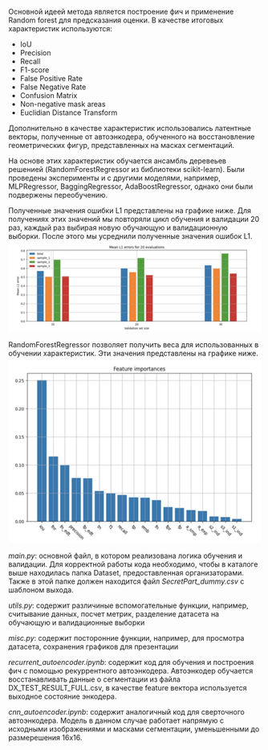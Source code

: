 Основной идеей метода является построение фич и применение Random forest для предсказания оценки. В качестве итоговых характеристик используются:
* IoU
* Precision
* Recall
* F1-score
* False Positive Rate
* False Negative Rate
* Confusion Matrix
* Non-negative mask areas
* Euclidian Distance Transform

Дополнительно в качестве характеристик использовались латентные векторы, полученные от автоэнкодера, обученного на восстановление геометрических фигур, представленных на масках сегментаций.

На основе этих характеристик обучается ансамбль деревеьев решенией (RandomForestRegressor из библиотеки scikit-learn). Были проведены эксперименты и с другими моделями, например, MLPRegressor, BaggingRegressor, AdaBoostRegressor, однако они были подвержены переобучению. 

Полученные значения ошибки L1 представлены на графике ниже. Для получениях этих значений мы повторяли цикл обучения и валидации 20 раз, каждый раз выбирая новую обучающую и валидационную выборки. После этого мы усреднили полученные значения ошибок L1.
![](mean_error.jpg)

RandomForestRegressor позволяет получить веса для использованных в обучении характеристик. Эти значения представлены на графике ниже.
![](feature_importance.jpg)


*main.py*: основной файл, в котором реализована логика обучения и валидации. Для корректной работы кода необходимо, чтобы в каталоге выше находилась папка Dataset, предоставленная организаторами. Также в этой папке должен находится файл *SecretPart_dummy.csv* с шаблоном выхода.

*utils.py*: содержит различиные вспомогательные функции, например, считывание данных, посчет метрик, разделение датасета на обучающую и валидационные выборки 

*misc.py*: содержит посторонние функции, например, для просмотра датасета, сохранения графиков для презентации 

*recurrent_autoencoder.ipynb*: содержит код для обучения и построения фич с помощью рекуррентного автоэнкодера. Автоэнкодер обучается восстанавливать данные о сегментации из файла DX_TEST_RESULT_FULL.csv, в качестве feature вектора используется выходное состояние энкодера.

*cnn_autoencoder.ipynb*: содержит аналогичный код для сверточного автоэнкодера. Модель в данном случае работает напрямую с исходными изображениями и масками сегментации, уменьшенными до размерешения 16х16.